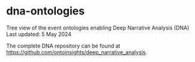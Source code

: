 # dna-ontologies
Tree view of the event ontologies enabling Deep Narrative Analysis (DNA)
Last updated: 5 May 2024

The complete DNA repository can be found at https://github.com/ontoinsights/deep_narrative_analysis.

